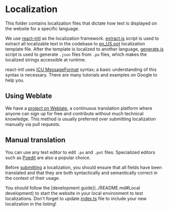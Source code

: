 # Localization

This folder contains localization files that dictate how text is displayed on the website for a specific language.

We use [react-intl](https://formatjs.io/docs/react-intl/) as the localization framework. [extract.js](extract.js) script is used to extract all localizable text in the codebase to [en_US.pot](en_US.pot) localization template file. After the template is localized to another language, [generate.js](generate.js) script is used to generate `.json` files from `.po` files, which makes the localized strings accessible at runtime.

react-intl uses [ICU MessageFormat](https://unicode-org.github.io/icu/userguide/format_parse/) syntax; a basic understanding of this syntax is necessary. There are many tutorials and examples on Google to help you.

## Using Weblate

We have a [project on Weblate](https://hosted.weblate.org/projects/genshin-schedule/web/), a continuous translation platform where anyone can sign up for free and contribute without much technical knowledge. This method is usually preferred over submitting localization manually via pull requests.

## Manual translation

You can use any text editor to edit `.po` and `.pot` files. Specialized editors such as [Poedit](https://poedit.net/) are also a popular choice.

Before [submitting](https://docs.github.com/en/github/collaborating-with-issues-and-pull-requests/about-pull-requests) a localization, you should ensure that all fields have been translated and that they are both syntactically and semantically correct in the context of their usage.

You should follow the [development guide](../README.md#Local development) to start the website in your local environment to test localizations. Don't forget to update [index.ts](index.ts) file to include your new localization in the listing!
